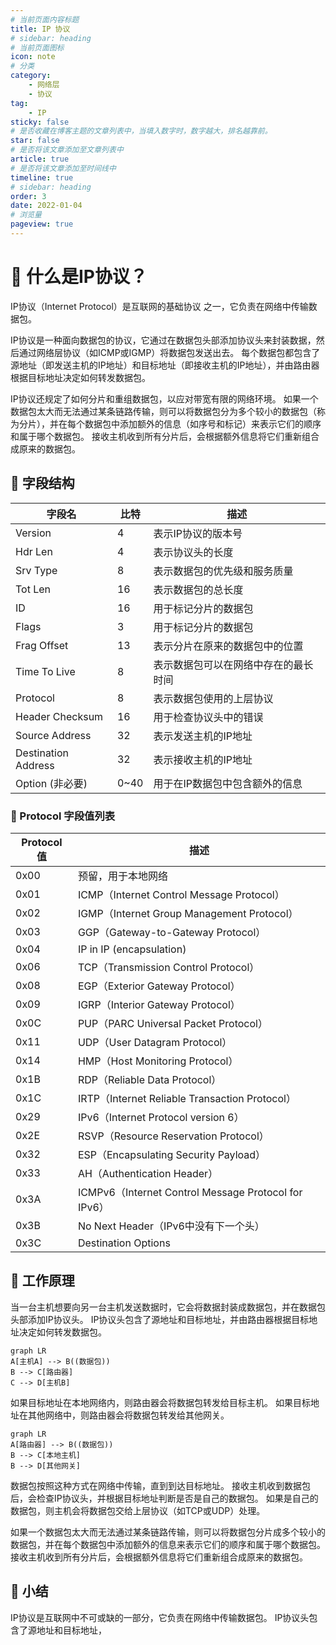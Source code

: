```yaml
---
# 当前页面内容标题
title: IP 协议
# sidebar: heading
# 当前页面图标
icon: note
# 分类
category:
    - 网络层
    - 协议
tag:
    - IP    
sticky: false
# 是否收藏在博客主题的文章列表中，当填入数字时，数字越大，排名越靠前。
star: false
# 是否将该文章添加至文章列表中
article: true
# 是否将该文章添加至时间线中
timeline: true
# sidebar: heading
order: 3
date: 2022-01-04
# 浏览量
pageview: true
---
```


# 📖 什么是IP协议？

IP协议（Internet Protocol）是互联网的基础协议   之一，它负责在网络中传输数据包。

IP协议是一种面向数据包的协议，它通过在数据包头部添加协议头来封装数据，然后通过网络层协议（如ICMP或IGMP）将数据包发送出去。 每个数据包都包含了源地址（即发送主机的IP地址）和目标地址（即接收主机的IP地址），并由路由器根据目标地址决定如何转发数据包。

IP协议还规定了如何分片和重组数据包，以应对带宽有限的网络环境。 如果一个数据包太大而无法通过某条链路传输，则可以将数据包分为多个较小的数据包（称为分片），并在每个数据包中添加额外的信息（如序号和标记）来表示它们的顺序和属于哪个数据包。 接收主机收到所有分片后，会根据额外信息将它们重新组合成原来的数据包。

## 📑 字段结构

| 字段名       | 比特 | 描述                                 |
| ------------ | ---- | ------------------------------------ |
| Version      | 4    | 表示IP协议的版本号                   |
| Hdr Len      | 4    | 表示协议头的长度                     |
| Srv Type     | 8    | 表示数据包的优先级和服务质量         |
| Tot Len      | 16   | 表示数据包的总长度                   |
| ID           | 16   | 用于标记分片的数据包                 |
| Flags        | 3    | 用于标记分片的数据包                 |
| Frag Offset  | 13   | 表示分片在原来的数据包中的位置       |
| Time To Live | 8    | 表示数据包可以在网络中存在的最长时间 |
| Protocol            | 8    | 表示数据包使用的上层协议 |
| Header Checksum     | 16   | 用于检查协议头中的错误   |
| Source Address      | 32   | 表示发送主机的IP地址     |
| Destination Address | 32   | 表示接收主机的IP地址     |
| Option (非必要) | 0~40 | 用于在IP数据包中包含额外的信息 |

### 📑 Protocol 字段值列表

| Protocol 值 | 描述                                                 |
| ----------- | ---------------------------------------------------- |
| 0x00        | 预留，用于本地网络                                   |
| 0x01        | ICMP（Internet Control Message Protocol）            |
| 0x02        | IGMP（Internet Group Management Protocol）           |
| 0x03        | GGP（Gateway-to-Gateway Protocol）                   |
| 0x04        | IP in IP (encapsulation)                             |
| 0x06        | TCP（Transmission Control Protocol）                 |
| 0x08        | EGP（Exterior Gateway Protocol）                     |
| 0x09        | IGRP（Interior Gateway Protocol）                    |
| 0x0C        | PUP（PARC Universal Packet Protocol）                |
| 0x11        | UDP（User Datagram Protocol）                        |
| 0x14        | HMP（Host Monitoring Protocol）                      |
| 0x1B        | RDP（Reliable Data Protocol）                        |
| 0x1C        | IRTP（Internet Reliable Transaction Protocol）       |
| 0x29        | IPv6（Internet Protocol version 6）                  |
| 0x2E        | RSVP（Resource Reservation Protocol）                |
| 0x32        | ESP（Encapsulating Security Payload）                |
| 0x33        | AH（Authentication Header）                          |
| 0x3A        | ICMPv6（Internet Control Message Protocol for IPv6） |
| 0x3B        | No Next Header（IPv6中没有下一个头）                 |
| 0x3C        | Destination Options                                  |

## 📑 工作原理

当一台主机想要向另一台主机发送数据时，它会将数据封装成数据包，并在数据包头部添加IP协议头。 IP协议头包含了源地址和目标地址，并由路由器根据目标地址决定如何转发数据包。

```mermaid
graph LR
A[主机A] --> B((数据包))
B --> C[路由器]
C --> D[主机B]

```



如果目标地址在本地网络内，则路由器会将数据包转发给目标主机。 如果目标地址在其他网络中，则路由器会将数据包转发给其他网关。

```mermaid
graph LR
A[路由器] --> B((数据包))
B --> C[本地主机]
B --> D[其他网关]
```



数据包按照这种方式在网络中传输，直到到达目标地址。 接收主机收到数据包后，会检查IP协议头，并根据目标地址判断是否是自己的数据包。 如果是自己的数据包，则主机会将数据包交给上层协议（如TCP或UDP）处理。

如果一个数据包太大而无法通过某条链路传输，则可以将数据包分片成多个较小的数据包，并在每个数据包中添加额外的信息来表示它们的顺序和属于哪个数据包。 接收主机收到所有分片后，会根据额外信息将它们重新组合成原来的数据包。

## 📑 小结

IP协议是互联网中不可或缺的一部分，它负责在网络中传输数据包。 IP协议头包含了源地址和目标地址，
